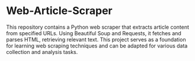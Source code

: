 # Web-Article-Scraper
This repository contains a Python web scraper that extracts article content from specified URLs. Using Beautiful Soup and Requests, it fetches and parses HTML, retrieving relevant text. This project serves as a foundation for learning web scraping techniques and can be adapted for various data collection and analysis tasks.
